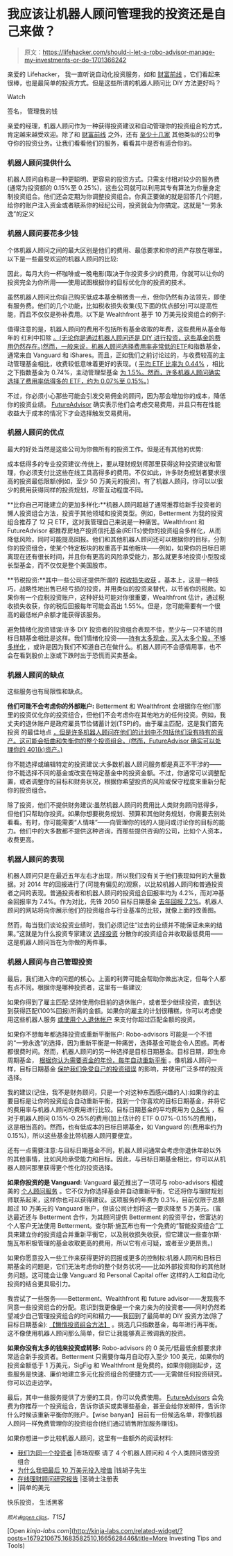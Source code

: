# 我应该让机器人顾问管理我的投资还是自己来做？

> 原文：<https://lifehacker.com/should-i-let-a-robo-advisor-manage-my-investments-or-do-1701366242>

亲爱的 Lifehacker，
我一直听说自动化投资服务，如和 [财富前线](http://wealthfront.com/) 。它们看起来很棒，也是最简单的投资方式。但是这些所谓的机器人顾问比 DIY 方法更好吗？

Watch

签名，
管理我的钱

亲爱的经理，机器人顾问作为一种获得投资建议和自动管理你的投资组合的方式，肯定越来越受欢迎。除了和 [财富前线](http://wealthfront.com) 之外，还有 [至少十几家](http://www.investopedia.com/terms/r/roboadvisor-roboadviser.asp) 其他类似的公司争夺你的投资业务。让我们看看他们的服务，看看其中是否有适合你的。

### 机器人顾问提供什么

机器人顾问自称是一种更聪明、更容易的投资方式。只需支付相对较少的服务费(通常为投资额的 0.15%至 0.25%)，这些公司就可以利用其专有算法为你量身定制投资组合。他们还会定期为你调整投资组合。你真正要做的就是回答几个问题，给你的账户注入资金或者联系你的经纪公司，投资就会为你搞定。这就是“一劳永逸”的定义

### 机器人顾问要花多少钱

个体机器人顾问之间的最大区别是他们的费用、最低要求和你的资产存放在哪里。以下是一些最受欢迎的机器人顾问的比较:

因此，每月大约一杯咖啡或一晚电影(取决于你投资多少)的费用，你就可以让你的投资完全为你所用——使用试图根据你的目标优化你的投资的技术。

虽然机器人顾问比你自己购买低成本基金稍微贵一点，但你仍然有办法领先，即使有服务费。他们的几个功能，比如税收损失收集(见下面的优点部分)可以提高性能，而且不仅仅是弥补费用。以下是 Wealthfront 基于 10 万美元投资组合的例子:

值得注意的是，机器人顾问的费用不包括所有基金收取的年费，这些费用从基金每年的 红利中扣除 [。(无论你是通过机器人顾问还是 DIY 进行投资，这些基金的费用仍然存在。)然而，一般来说，机器人顾问选择费用率非常低的](http://usatoday30.usatoday.com/money/perfi/columnist/krantz/2011-02-03-etf-fees_N.htm)[ETF](http://lifehacker.com/when-to-choose-etfs-instead-of-mutual-funds-for-your-in-1698023499)和指数基金，通常来自 Vanguard 和 iShares。而且，正如我们之前讨论过的，与收费较高的主动管理基金相比，收费较低意味着更好的表现。( [平均 ETF 比率为 0.44%](http://guides.wsj.com/personal-finance/investing/how-to-choose-an-exchange-traded-fund-etf/) ，相比之下指数基金为 0.74%，主动管理型基金 [为 1.5%。然而，许多机器人顾问确实选择了费用率低得多的 ETF，约为 0.07%至 0.15%。)](http://www.fool.com/school/mutualfunds/costs/ratios.htm)

不过，你必须小心那些可能会引发交易佣金的顾问，因为那会增加你的成本，降低你的投资业绩。 [FutureAdvisor](https://www.futureadvisor.com) 确实表示他们会考虑交易费用，并且只有在性能收益大于成本的情况下才会选择触发交易费用。

### 机器人顾问的优点

最大的好处当然是这些公司为你做所有的投资工作。但是还有其他的优势:

成本低得多的专业投资建议:传统上，要从理财规划师那里获得这种投资建议和管理，你必须支付比这些在线工具高得多的费用。不仅如此，许多财务规划者要求很高的投资最低限额(例如，至少 50 万美元的投资)。有了机器人顾问，你可以以很少的费用获得同样的投资规划，尽管互动程度不同。

**比你自己可能建立的更加多样化:**机器人顾问超越了通常推荐给新手投资者的懒人投资组合方法，投资于其他领域和投资类型。例如，Betterment 为我的投资组合推荐了 12 只 ETF，这对我管理自己来说是一种痛苦。Wealthfront 和 FutureAdvisor 都推荐房地产投资信托基金(REITs)使你的投资组合多样化，从而降低风险，同时可能提高回报。他们和其他机器人顾问还可以根据你的目标，分割你的投资组合，使某个特定板块的权重高于其他板块——例如，如果你的目标日期离现在还有很长时间，并且你有更高的风险承受能力，那么就更多地投资小型股成长型基金，而不仅仅是整个美国股市。

**节税投资:**其中一些公司还提供所谓的 [税收损失收获](http://www.investopedia.com/articles/taxes/08/tax-loss-harvesting.asp) 。基本上，这是一种技巧，战略性地出售已经亏损的投资，并用类似的投资来替代，以节省你的税款。如果你有一个应税投资账户，这种好处可能对你很重要，Wealthfront 估计，通过税收损失收获，你的税后回报每年可能会高出 1.55%。但是，您可能需要有一个很高的最低帐户余额才能获得该服务。

避免情绪化投资错误:许多 DIY 投资者的投资组合表现不佳，至少与一只不错的目标日期基金相比是这样。我们情绪化投资——[持有太多现金，买入太多个股，不够多样化](https://lifehacker.com/avoid-these-simple-but-common-investing-mistakes-1684826589) ，或许是因为我们不知道自己在做什么。机器人顾问不会感情用事，也不会在看到股价上涨或下跌时出于恐慌而买卖基金。

### 机器人顾问的缺点

这些服务也有局限性和缺点。

**他们可能不会考虑你的外部账户:** Betterment 和 Wealthfront 会根据你在他们那里的投资优化你的投资组合，但他们不会考虑你在其他地方的任何投资。例如，我丈夫的退休账户是政府雇员节俭储蓄计划(TSP)的。由于雇主匹配，这是我们首先投资 的最佳地点 [，但是许多机器人顾问在他们的计划中不包括他们没有持有的资产。这可能会扭曲和失衡你的整个投资组合。(然而，FutureAdvisor 确实可以处理你的 401(k)资产。)](https://lifehacker.com/double-your-investments-guaranteed-why-you-shouldnt-p-33062119)

你不能选择或编辑特定的投资建议:大多数机器人顾问服务都是真正不干涉的——你不能选择不同的基金或改变在特定基金中的投资金额。不过，你通常可以调整配置，或者调整你的目标和财务状况，根据你希望投资的风险或保守程度来重新分配你的投资组合。

除了投资，他们不提供财务建议:虽然机器人顾问的费用比人类财务顾问低得多，但他们只帮助你投资。如果你想要税务规划、预算和其他财务规划，你需要去别处看看。有时，你可能需要“人情味”——向管理你的钱的人提问或讨论你的目标的能力。他们中的大多数都不提供这种咨询，而那些提供咨询的公司，比如个人资本，收费更高。

### 机器人顾问的表现

机器人顾问只是在最近五年左右才出现，所以我们没有关于他们表现如何的大量数据。对 2014 年的回报进行了(可能有偏见的)观察，以比较机器人顾问和普通投资者之间的表现。普通投资者和机器人顾问的投资组合回报率均为 4.2%，而对冲基金回报率为 7.4%。作为对比，先锋 2050 目标日期基金 [去年回报 7.2%](https://openfolio.com/target-date/jan-2015/)。机器人顾问的网站将向你展示他们的投资组合与行业基准的比较，就像上面的改善图。

然而，每当我们谈论投资业绩时，我们必须记住“过去的业绩并不能保证未来的结果。”这就是为什么投资专家建议 [选择投资](https://lifehacker.com/how-to-pick-investments-for-your-retirement-account-1607484143) 分散你的投资组合并收取最低费用——这是机器人顾问旨在为你做的两件事。

### 机器人顾问与自己管理投资

最后，我们进入你的问题的核心。上面的利弊可能会帮助你做出决定，但每个人都有点不同。根据你是哪种投资者，这里有一些建议:

如果你得到了雇主匹配:坚持使用你目前的退休账户，或者至少继续投资，直到达到获得匹配(100%回报)所需的金额。如果你的雇主的计划很糟糕，你可以考虑使用这些机器人服务 [或使用个人退休帐户](https://lifehacker.com/use-the-ladder-method-to-make-investing-simpler-1625804066) 来支付你超过匹配金额的投资。

如果你不想每年都选择投资或重新平衡账户: Robo-advisors 可能是一个不错的“一劳永逸”的选择，因为重新平衡是一种痛苦，选择基金可能会令人困惑。两者都很费时间。然而，机器人顾问的另一种选择是目标日期基金。目标日期，即生命周期基金， [根据你认为需要资金的年份，每年自动重新平衡](https://lifehacker.com/use-lifecycle-funds-to-automatically-rebalance-your-inv-5823333) 。像机器人顾问一样，目标日期基金 [保护我们免受自己的投资错误](http://www.mymoneyblog.com/target-date-retirement-funds-beating-the-behavior-gap.html) 的影响，并使用广泛多样的投资选择。

我的建议(记住，我不是财务顾问，只是一个对这种东西感兴趣的人):如果你的主要目标是让你的投资组合自动重新平衡，找到一个你喜欢的目标日期基金，并将它的费用率与机器人顾问的费用进行比较。目标日期基金的平均费用为 [0.84%](http://www.bankrate.com/finance/investing/evaluate-target-date-funds.aspx) ，相对于机器人顾问 0.15%-0.25%的费用(加上估计的 ETF 0.07%-0.15%的费用)，这是相当高的。然而，也有低成本的目标日期基金，如 Vanguard 的(费用率约为 0.15%)，所以这些基金比带机器人顾问要便宜。

还有一点需要注意:与目标日期基金不同，机器人顾问通常会考虑你退休年龄以外的其他事情，比如风险承受能力和目标。因此，与目标日期基金相比，你可以从机器人顾问那里获得更个性化的投资选择。

**如果你投资的是 Vanguard:** Vanguard 最近推出了一项可与 robo-advisors 相媲美的 [个人顾问服务](https://investor.vanguard.com/advice/personal-advisor) 。它不仅为你选择基金并自动重新平衡，它还将你与理财规划师联系起来，这样你也可以获得建议。这项服务的年费为 0.3%，目前仅限于总额超过 10 万美元的 Vanguard 账户，但该公司计划将这一要求降至 5 万美元。(富达最近还与 Betterment 合作，为其顾问提供 Betterment 的投资平台，但富达的个人客户无法使用 Betterment。查尔斯·施瓦布也有一个免费的“智能投资组合”工具来建立你的投资组合并重新平衡它，以及税收损失收获，但它建议一些查尔斯·施瓦布积极管理的基金收取更高的费用，所以它有点可疑，或者至少更昂贵。)

如果你愿意投入一些工作来获得更好的回报或更多的控制权:机器人顾问和目标日期基金的问题是，它们无法考虑你的整个财务状况——比如外部投资和你的其他财务问题。这可能会让像 Vanguard 和 Personal Capital offer 这样的人工和自动化投资的结合更具吸引力。

我尝试了一些服务——Betterment、Wealthfront 和 future advisor——发现我不同意一些投资组合的分配。意识到我更像是一个亲力亲为的投资者——同时仍然希望减少自己管理投资组合的时间和精力——我回到了最简单的 DIY 投资方法(除了目标日期基金): [【懒惰投资组合方法】](https://lifehacker.com/how-to-build-an-easy-beginner-set-and-forget-investm-1686878594) 。挑选几只指数基金，每年进行再平衡。这不像使用机器人顾问那么简单，但它让我能够真正微调我的投资。

**如果你没有太多的钱来投资或转移:** Robo-advisors 的 0 美元/低最低余额要求非常适合新手投资者。Betterment 只需要你每月自动存入至少 100 美元，如果你的投资金额低于 1 万美元，SigFig 和 Wealthfront 是免费的。如果你刚刚起步，这些服务是快速、廉价地建立多元化投资组合的便捷方式——无需做任何投资研究。你可以边走边学。

最后，其中一些服务提供了方便的工具，你可以免费使用。 [FutureAdvisors](https://www.futureadvisor.com/) 会免费为你推荐一个投资组合，告诉你该买或卖哪些基金，甚至会给你发邮件，告诉你什么时候该重新平衡你的账户。【wise banyan】目前有一份候选名单，将像机器人顾问一样免费管理你的投资组合(他们通过销售附加服务赚钱)。

如果你想进一步比较机器人顾问，这里有一些额外的阅读材料:

*   [我们为同一个投资者](http://www.marketwatch.com/story/we-asked-4-robo-advisers-4-human-advisers-for-portfolios-for-the-same-investor-2015-04-21) |市场观察
    请了 4 个机器人顾问和 4 个人类顾问做投资组合
*   [为什么我把最后 10 万美元投入增值](http://www.mrmoneymustache.com/2014/11/04/why-i-put-my-last-100000-into-betterment/) |钱胡子先生
*   [在线理财顾问研究报告](http://www.paladinregistry.com/advisors/online-financial-advisor-list) |圣骑士注册表
*   |简单的美元

快乐投资，
生活黑客

*<small>照片由</small>*[*<small>open clips</small>*](http://pixabay.com/en/android-robotics-machine-robot-150996/)*<small>。</small>T15】*

[Open *kinja-labs.com*](http://kinja-labs.com/related-widget/?posts=1679210675,1683582510,1665628446&title=More Investing Tips and Tools)